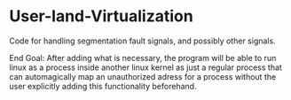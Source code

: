 # User-land-Virtualization
Code for handling segmentation fault signals, and possibly other signals.


End Goal:
  After adding what is necessary, the program will be able to run linux as a process inside another linux kernel as just a regular process that can automagically map an unauthorized adress for a process without the user explicitly adding this functionality beforehand.
